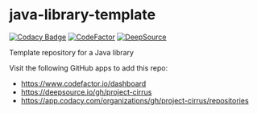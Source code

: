 # java-library-template

[![Codacy Badge](https://app.codacy.com/project/badge/Grade/9e8293e7591b4599bae0c1cc928f452e)](https://www.codacy.com/gh/project-cirrus/java-library-template/dashboard?utm_source=github.com&amp;utm_medium=referral&amp;utm_content=project-cirrus/java-library-template&amp;utm_campaign=Badge_Grade)
[![CodeFactor](https://www.codefactor.io/repository/github/project-cirrus/java-library-template/badge)](https://www.codefactor.io/repository/github/project-cirrus/java-library-template)
[![DeepSource](https://deepsource.io/gh/project-cirrus/cirrus-java-messaging-core.svg/?label=active+issues&show_trend=true&token=dA2pdbdFFbtcKYe5Zm8pilJM)](https://deepsource.io/gh/project-cirrus/cirrus-java-messaging-core/?ref=repository-badge)

Template repository for a Java library

Visit the following GitHub apps to add this repo:
  - https://www.codefactor.io/dashboard
  - https://deepsource.io/gh/project-cirrus
  - https://app.codacy.com/organizations/gh/project-cirrus/repositories
